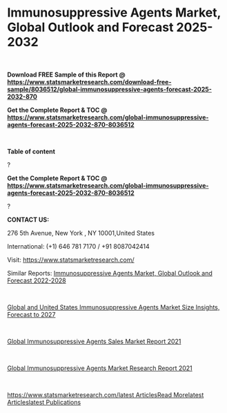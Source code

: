 <h1>Immunosuppressive Agents Market, Global Outlook and Forecast 2025-2032</h1><br/><p><strong>Download FREE Sample of this Report @ <a href="https://www.statsmarketresearch.com/download-free-sample/8036512/global-immunosuppressive-agents-forecast-2025-2032-870">https://www.statsmarketresearch.com/download-free-sample/8036512/global-immunosuppressive-agents-forecast-2025-2032-870</a></strong></p>
 
 
 
 <div><b>Get the Complete Report & TOC @ <a href="https://www.statsmarketresearch.com/global-immunosuppressive-agents-forecast-2025-2032-870-8036512">https://www.statsmarketresearch.com/global-immunosuppressive-agents-forecast-2025-2032-870-8036512</a></b></div>
 
 
 
 <p><br />
 
 <b>Table of content</b></p>
 
 
 
 <p>? </p>
 
 
 
 <div><b>Get the Complete Report & TOC @ <a href="https://www.statsmarketresearch.com/global-immunosuppressive-agents-forecast-2025-2032-870-8036512">https://www.statsmarketresearch.com/global-immunosuppressive-agents-forecast-2025-2032-870-8036512</a></b></div>
 
 
 
 <p>? </p>
 
 
 
 <p><b>CONTACT US:</b><br />
 
 276 5th Avenue, New York , NY 10001,United States<br />
 
 International: (+1) 646 781 7170 / +91 8087042414<br />
 
 Visit: <a href="https://www.statsmarketresearch.com/">https://www.statsmarketresearch.com/</a><br />
 
 Similar Reports: <a href="https://www.statsmarketresearch.com/global-immunosuppressive-agents-forecast-2025-2032-870-8036512">Immunosuppressive Agents Market, Global Outlook and Forecast 2022-2028</a><br />
 
 <br />
 
 <a href="https://www.statsmarketresearch.com/global-immunosuppressive-agents-forecast-2025-2032-870-8036512">Global and United States Immunosuppressive Agents Market Size Insights, Forecast to 2027</a><br />
 
 <br />
 
 <a href="https://www.statsmarketresearch.com/global-immunosuppressive-agents-forecast-2025-2032-870-8036512">Global Immunosuppressive Agents Sales Market Report 2021</a><br />
 
 <br />
 
 <a href="https://www.statsmarketresearch.com/global-immunosuppressive-agents-forecast-2025-2032-870-8036512">Global Immunosuppressive Agents Market Research Report 2021</a><br />
 
 <br />
 
 <a href="https://gyeongbokgung.com">https://www.statsmarketresearch.com/</a><a href="https://hallyeomaritime.com">latest Articles</a><a href="https://jingwansa.com">Read More</a><a href="https://nguoiviet.jp/">latest Articles</a><a href="https://www.intelmarketresearch.com/">latest Publications</a></p>